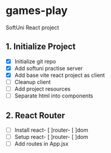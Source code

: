 # games-play

SoftUni React project

## 1. Initialize Project

- [x] Initialize git repo
- [x] Add softuni practise server
- [x] Add base vite react project as client
- [ ] Cleanup client
- [ ] Add project resources
- [ ] Separate html into components

## 2. React Router

- [ ] Install react- [ ]router- [ ]dom
- [ ] Setup react- [ ]router- [ ]dom
- [ ] Add routes in App.jsx
